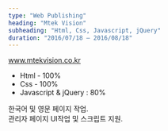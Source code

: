 ```yaml
---
type: "Web Publishing"
heading: "Mtek Vision"
subheading: "Html, Css, Javascript, jQuery"
duration: "2016/07/18 – 2016/08/18"
---
```

<p><a href="www.mtekvision.co.kr" target="_blank">www.mtekvision.co.kr</a></p>
<ul>
	<li>Html - 100%</li>
	<li>Css - 100%</li>
	<li>Javascript &amp; jQuery : 80%</li>
</ul>
<p>
	한국어 및 영문 페이지 작업.<br>
	관리자 페이지 UI작업 및 스크립트 지원.
</p>